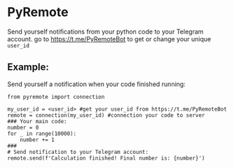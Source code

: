 # PyRemote
Send yourself notifications from your python code to your Telegram account. go to https://t.me/PyRemoteBot to get or change your unique `user_id`

## Example:
Send yourself a notification when your code finished running:
```
from pyremote import connection

my_user_id = <user_id> #get your user_id from https://t.me/PyRemoteBot
remote = connection(my_user_id) #connection your code to server
### Your main code:
number = 0
for _ in range(10000):
    number += 1
###
# Send notification to your Telegram account:
remote.send(f'Calculation finished! Final number is: {number}')
```
